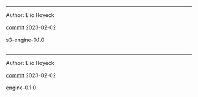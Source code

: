 
-------------------------------------------------------------

Author: Elio Hoyeck  <br></br>
 [commit](https://github.com/Eliohoyeck/terraform-aws-privatemodule/commit/56656ddc38b4d74d59a53d3a95795bdccc909465)	 2023-02-02 <br></br>
 s3-engine-0.1.0 <br></br>


-------------------------------------------------------------

Author: Elio Hoyeck  <br></br>
 [commit](https://github.com/Eliohoyeck/terraform-aws-privatemodule/commit/56656ddc38b4d74d59a53d3a95795bdccc909465)	 2023-02-02 <br></br>
 engine-0.1.0 <br></br>


